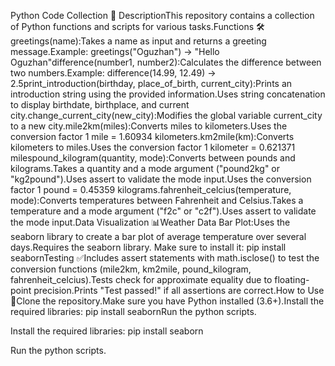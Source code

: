 Python Code Collection 🐍
DescriptionThis repository contains a collection of Python functions and scripts for various tasks.Functions 🛠️greetings(name):Takes a name as input and returns a greeting message.Example: greetings("Oguzhan") -> "Hello Oguzhan"difference(number1, number2):Calculates the difference between two numbers.Example: difference(14.99, 12.49) -> 2.5print_introduction(birthday, place_of_birth, current_city):Prints an introduction string using the provided information.Uses string concatenation to display birthdate, birthplace, and current city.change_current_city(new_city):Modifies the global variable current_city to a new city.mile2km(miles):Converts miles to kilometers.Uses the conversion factor 1 mile = 1.60934 kilometers.km2mile(km):Converts kilometers to miles.Uses the conversion factor 1 kilometer = 0.621371 milespound_kilogram(quantity, mode):Converts between pounds and kilograms.Takes a quantity and a mode argument ("pound2kg" or "kg2pound").Uses assert to validate the mode input.Uses the conversion factor 1 pound = 0.45359 kilograms.fahrenheit_celcius(temperature, mode):Converts temperatures between Fahrenheit and Celsius.Takes a temperature and a mode argument ("f2c" or "c2f").Uses assert to validate the mode input.Data Visualization 📊Weather Data Bar Plot:Uses the seaborn library to create a bar plot of average temperature over several days.Requires the seaborn library. Make sure to install it: pip install seabornTesting ✅Includes assert statements with math.isclose() to test the conversion functions (mile2km, km2mile, pound_kilogram, fahrenheit_celcius).Tests check for approximate equality due to floating-point precision.Prints "Test passed!" if all assertions are correct.How to Use 🚀Clone the repository.Make sure you have Python installed (3.6+).Install the required libraries: pip install seabornRun the python scripts.

Install the required libraries: pip install seaborn

Run the python scripts.
